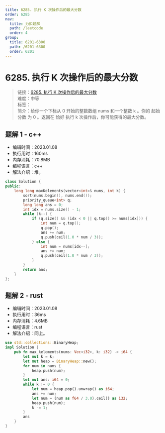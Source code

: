 ```yaml
---
title: 6285. 执行 K 次操作后的最大分数
order: 6285
nav:
  title: 力扣题解
  path: /leetcode
  order: 4
group:
  title: 6201-6300
  path: /6201-6300
  order: 6201
---
```


# 6285. 执行 K 次操作后的最大分数
    
> 链接：[6285. 执行 K 次操作后的最大分数](https://leetcode.cn/problems/maximal-score-after-applying-k-operations/)  
> 难度：中等  
> 标签：  
> 简介：给你一个下标从 0 开始的整数数组 nums 和一个整数 k 。你的 起始分数 为 0 。返回在 恰好 执行 k 次操作后，你可能获得的最大分数。
      
## 题解 1 - c++
- 编辑时间：2023.01.08
- 执行用时：160ms
- 内存消耗：70.8MB
- 编程语言：c++
- 解法介绍：堆。
```c++
class Solution {
public:
    long long maxKelements(vector<int>& nums, int k) {
        sort(nums.begin(), nums.end());
        priority_queue<int> q;
        long long ans = 0;
        int idx = nums.size() - 1;
        while (k--) {
            if (q.size() && (idx < 0 || q.top() >= nums[idx])) {
                int num = q.top();
                q.pop();
                ans += num;
                q.push(ceil(1.0 * num / 3));
            } else {
                int num = nums[idx--];
                ans += num;
                q.push(ceil(1.0 * num / 3));
            }
        }
        return ans;
    }
};
```

## 题解 2 - rust
- 编辑时间：2023.01.08
- 执行用时：36ms
- 内存消耗：4.6MB
- 编程语言：rust
- 解法介绍：同上。
```rust
use std::collections::BinaryHeap;
impl Solution {
    pub fn max_kelements(nums: Vec<i32>, k: i32) -> i64 {
        let mut k = k;
        let mut heap = BinaryHeap::new();
        for num in nums {
            heap.push(num);
        }
        let mut ans: i64 = 0;
        while k != 0 {
            let num = heap.pop().unwrap() as i64;
            ans += num;
            let num = (num as f64 / 3.0).ceil() as i32;
            heap.push(num);
            k -= 1;
        }
        ans
    }
}
```

      